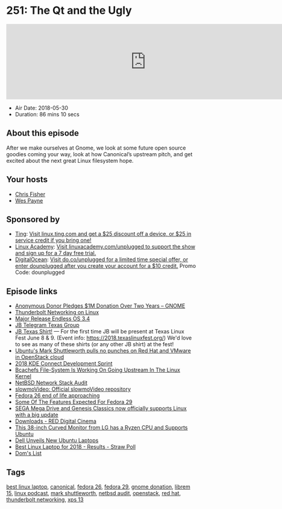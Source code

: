 # 251: The Qt and the Ugly

<iframe src="https://player.fireside.fm/v2/RUkczH-V+oon-Xjff?theme=dark" width="740" height="200" frameborder="0" scrolling="no"></iframe>

* Air Date: 2018-05-30
* Duration: 86 mins 10 secs

## About this episode

After we make ourselves at Gnome, we look at some future open source goodies coming your way, look at how Canonical’s upstream pitch, and get excited about the next great Linux filesystem hope.

## Your hosts
* [Chris Fisher](https://linuxunplugged.com/hosts/chrislas)
* [Wes Payne](https://linuxunplugged.com/hosts/wes)

## Sponsored by

  * [Ting](http://linux.ting.com): [Visit linux.ting.com and get a $25 discount off a device, or $25 in service credit if you bring one!](http://linux.ting.com)
  * [Linux Academy](http://linuxacademy.com/unplugged): [Visit linuxacademy.com/unplugged to support the show and sign up for a 7 day free trial.](http://linuxacademy.com/unplugged)
  * [DigitalOcean](https://do.co/unplugged): [Visit do.co/unplugged for a limited time special offer, or enter dounplugged after you create your account for a $10 credit.](https://do.co/unplugged) Promo Code: dounplugged



## Episode links

  * [Anonymous Donor Pledges $1M Donation Over Two Years – GNOME](https://www.gnome.org/news/2018/05/anonymous-donor-pledges-1m-donation-over-two-years/ "Anonymous Donor Pledges $1M Donation Over Two Years – GNOME")
  * [Thunderbolt Networking on Linux](https://christian.kellner.me/2018/05/24/thunderbolt-networking-on-linux/ "Thunderbolt Networking on Linux")
  * [Major Release Endless OS 3.4](https://community.endlessos.com/t/major-release-meet-endless-os-3-4/6547 "Major Release Endless OS 3.4")
  * [JB Telegram Texas Group](https://t.me/jbtexas "JB Telegram Texas Group")
  * [JB Texas Shirt!](https://teespring.com/jbtexas#pid=2&cid=2397&sid=front "JB Texas Shirt!") — For the first time JB will be present at Texas Linux Fest June 8 & 9\. (Event info: https://2018.texaslinuxfest.org/) We'd love to see as many of these shirts (or any other JB shirt) at the fest!
  * [​Ubuntu's Mark Shuttleworth pulls no punches on Red Hat and VMware in OpenStack cloud](https://www.zdnet.com/article/ubuntus-mark-shuttleworth-pulls-no-punches-on-red-hat-and-vmware-in-openstack-cloud/ "​Ubuntu's Mark Shuttleworth pulls no punches on Red Hat and VMware in OpenStack cloud")
  * [2018 KDE Connect Development Sprint](https://dot.kde.org/2018/05/28/2018-kde-connect-development-sprint "2018 KDE Connect Development Sprint")
  * [Bcachefs File-System Is Working On Going Upstream In The Linux Kernel](https://www.phoronix.com/scan.php?page=news_item&px=Bcachefs-Linux-Upstream-Start "Bcachefs File-System Is Working On Going Upstream In The Linux Kernel")
  * [NetBSD Network Stack Audit](http://blog.netbsd.org/tnf/entry/network_security_audit "NetBSD Network Stack Audit")
  * [slowmoVideo: Official slowmoVideo repository](https://github.com/slowmoVideo/slowmoVideo "slowmoVideo: Official slowmoVideo repository")
  * [Fedora 26 end of life approaching](https://fedoramagazine.org/fedora-26-end-life/ "Fedora 26 end of life approaching")
  * [Some Of The Features Expected For Fedora 29](https://www.phoronix.com/scan.php?page=news_item&px=Fedora-29-Early-Features "Some Of The Features Expected For Fedora 29")
  * [SEGA Mega Drive and Genesis Classics now officially supports Linux with a big update](https://www.gamingonlinux.com/articles/sega-mega-drive-and-genesis-classics-now-officially-supports-linux-with-a-big-update-price-drop.11866/ "SEGA Mega Drive and Genesis Classics now officially supports Linux with a big update")
  * [Downloads - RED Digital Cinema](https://www.red.com/downloads?category=Software&release=beta "Downloads - RED Digital Cinema")
  * [This 38-inch Curved Monitor from LG has a Ryzen CPU and Supports Ubuntu](https://www.omgubuntu.co.uk/2018/05/lg-ultrawide-curved-monitor-ubuntu-ryzen "This 38-inch Curved Monitor from LG has a Ryzen CPU and Supports Ubuntu")
  * [Dell Unveils New Ubuntu Laptops](https://www.omgubuntu.co.uk/2018/05/dell-precision-3530-ubuntu "Dell Unveils New Ubuntu Laptops")
  * [Best Linux Laptop for 2018 - Results - Straw Poll](https://www.strawpoll.me/15748856/r "Best Linux Laptop for 2018 - Results - Straw Poll")
  * [Dom's List](https://pastebin.com/cAGs08Br "Dom's List")



## Tags

[best linux laptop](https://linuxunplugged.com/tags/best%20linux%20laptop), [canonical](https://linuxunplugged.com/tags/canonical), [fedora 26](https://linuxunplugged.com/tags/fedora%2026), [fedora 29](https://linuxunplugged.com/tags/fedora%2029), [gnome donation](https://linuxunplugged.com/tags/gnome%20donation), [librem 15](https://linuxunplugged.com/tags/librem%2015), [linux podcast](https://linuxunplugged.com/tags/linux%20podcast), [mark shuttleworth](https://linuxunplugged.com/tags/mark%20shuttleworth), [netbsd audit](https://linuxunplugged.com/tags/netbsd%20audit), [openstack](https://linuxunplugged.com/tags/openstack), [red hat](https://linuxunplugged.com/tags/red%20hat), [thunderbolt networking](https://linuxunplugged.com/tags/thunderbolt%20networking), [xps 13](https://linuxunplugged.com/tags/xps%2013)